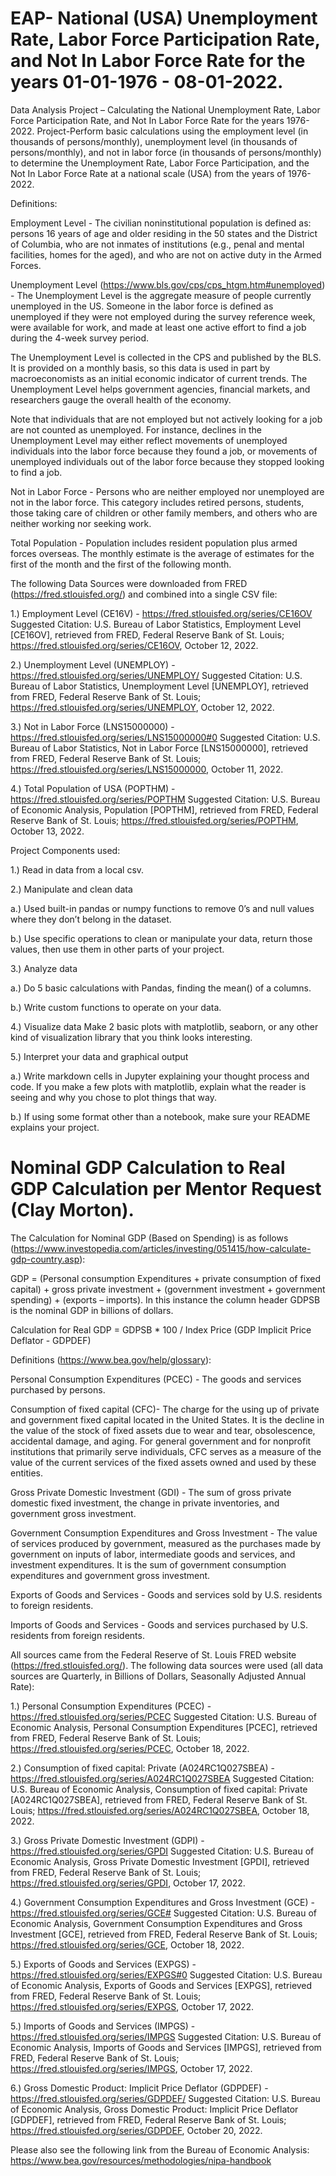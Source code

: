 # EAP- National (USA) Unemployment Rate, Labor Force Participation Rate, and Not In Labor Force Rate for the years 01-01-1976 - 08-01-2022.
Data Analysis Project – Calculating the National Unemployment Rate, Labor Force Participation Rate, and Not In Labor Force Rate for the years 1976-2022.
Project-Perform basic calculations using the employment level (in thousands of persons/monthly), unemployment level (in thousands of persons/monthly), and not in labor force (in thousands of persons/monthly) to determine the Unemployment Rate, Labor Force Participation, and the Not In Labor Force Rate at a national scale (USA) from the years of 1976-2022.


Definitions:

Employment Level - The civilian noninstitutional population is defined as: persons 16 years of age and older residing in the 50 states and the District of Columbia, who are not inmates of institutions (e.g., penal and mental facilities, homes for the aged), and who are not on active duty in the Armed Forces.


Unemployment Level (https://www.bls.gov/cps/cps_htgm.htm#unemployed) - The Unemployment Level is the aggregate measure of people currently unemployed in the US. Someone in the labor force is defined as unemployed if they were not employed during the survey reference week, were available for work, and made at least one active effort to find a job during the 4-week survey period.

The Unemployment Level is collected in the CPS and published by the BLS. It is provided on a monthly basis, so this data is used in part by macroeconomists as an initial economic indicator of current trends. The Unemployment Level helps government agencies, financial markets, and researchers gauge the overall health of the economy.

Note that individuals that are not employed but not actively looking for a job are not counted as unemployed. For instance, declines in the Unemployment Level may either reflect movements of unemployed individuals into the labor force because they found a job, or movements of unemployed individuals out of the labor force because they stopped looking to find a job.


Not in Labor Force - Persons who are neither employed nor unemployed are not in the labor force. This category includes retired persons, students, those taking care of children or other family members, and others who are neither working nor seeking work.


Total Population - Population includes resident population plus armed forces overseas. The monthly estimate is the average of estimates for the first of the month and the first of the following month.



The following Data Sources were downloaded from FRED (https://fred.stlouisfed.org/) and combined into a single CSV file:

1.)	Employment Level (CE16V) - https://fred.stlouisfed.org/series/CE16OV
Suggested Citation: U.S. Bureau of Labor Statistics, Employment Level [CE16OV], retrieved from FRED, Federal Reserve Bank of St. Louis; https://fred.stlouisfed.org/series/CE16OV, October 12, 2022.

2.)	Unemployment Level (UNEMPLOY) - https://fred.stlouisfed.org/series/UNEMPLOY/ 
Suggested Citation: U.S. Bureau of Labor Statistics, Unemployment Level [UNEMPLOY], retrieved from FRED, Federal Reserve Bank of St. Louis; https://fred.stlouisfed.org/series/UNEMPLOY, October 12, 2022.

3.)	Not in Labor Force (LNS15000000) - https://fred.stlouisfed.org/series/LNS15000000#0
Suggested Citation: U.S. Bureau of Labor Statistics, Not in Labor Force [LNS15000000], retrieved from FRED, Federal Reserve Bank of St. Louis; https://fred.stlouisfed.org/series/LNS15000000, October 11, 2022.

4.) Total Population of USA (POPTHM) - https://fred.stlouisfed.org/series/POPTHM
Suggested Citation: U.S. Bureau of Economic Analysis, Population [POPTHM], retrieved from FRED, Federal Reserve Bank of St. Louis; https://fred.stlouisfed.org/series/POPTHM, October 13, 2022.  



Project Components used:

1.)	Read in data from a local csv.


2.)	Manipulate and clean data

a.)	Used built-in pandas or numpy functions to remove 0’s and null values where they don’t belong in the dataset.

b.)	Use specific operations to clean or manipulate your data, return those values, then use them in other parts of your project.


3.)	Analyze data

a.)	Do 5 basic calculations with Pandas, finding the mean() of a columns.  

b.)	Write custom functions to operate on your data. 


4.)	Visualize data
Make 2 basic plots with matplotlib, seaborn, or any other kind of visualization library that you think looks interesting. 


5.)	Interpret your data and graphical output

a.)	Write markdown cells in Jupyter explaining your thought process and code. If you make a few plots with matplotlib, explain what the reader is seeing and why you chose to plot things that way.

b.)	If using some format other than a notebook, make sure your README explains your project.				




# Nominal GDP Calculation to Real GDP Calculation per Mentor Request (Clay Morton).

The Calculation for Nominal GDP (Based on Spending) is as follows (https://www.investopedia.com/articles/investing/051415/how-calculate-gdp-country.asp):  

GDP = (Personal consumption Expenditures + private consumption of fixed capital) + gross private investment + (government investment + government spending) + (exports – imports). In this instance the column header GDPSB is the nominal GDP in billions of dollars.

Calculation for Real GDP = GDPSB * 100 / Index Price (GDP Implicit Price Deflator - GDPDEF)



Definitions (https://www.bea.gov/help/glossary):


Personal Consumption Expenditures (PCEC) - The goods and services purchased by persons.


Consumption of fixed capital (CFC)- The charge for the using up of private and government fixed capital located in the United States. It is the decline in the value of the stock of fixed assets due to wear and tear, obsolescence, accidental damage, and aging. For general government and for nonprofit institutions that primarily serve individuals, CFC serves as a measure of the value of the current services of the fixed assets owned and used by these entities.


Gross Private Domestic Investment (GDI) - The sum of gross private domestic fixed investment, the change in private inventories, and government gross investment.


Government Consumption Expenditures and Gross Investment - The value of services produced by government, measured as the purchases made by government on inputs of labor, intermediate goods and services, and investment expenditures. It is the sum of government consumption expenditures and government gross investment.


Exports of Goods and Services - Goods and services sold by U.S. residents to foreign residents.


Imports of Goods and Services - Goods and services purchased by U.S. residents from foreign residents.


All sources came from the Federal Reserve of St. Louis FRED website (https://fred.stlouisfed.org/). The following data sources were used (all data sources are Quarterly, in Billions of Dollars, Seasonally Adjusted Annual Rate):


1.) Personal Consumption Expenditures (PCEC) - https://fred.stlouisfed.org/series/PCEC
Suggested Citation:
U.S. Bureau of Economic Analysis, Personal Consumption Expenditures [PCEC], retrieved from FRED, Federal Reserve Bank of St. Louis; https://fred.stlouisfed.org/series/PCEC, October 18, 2022.


2.) Consumption of fixed capital: Private (A024RC1Q027SBEA) - https://fred.stlouisfed.org/series/A024RC1Q027SBEA
Suggested Citation:
U.S. Bureau of Economic Analysis, Consumption of fixed capital: Private [A024RC1Q027SBEA], retrieved from FRED, Federal Reserve Bank of St. Louis; https://fred.stlouisfed.org/series/A024RC1Q027SBEA, October 18, 2022.

3.) Gross Private Domestic Investment (GDPI) - https://fred.stlouisfed.org/series/GPDI
Suggested Citation:
U.S. Bureau of Economic Analysis, Gross Private Domestic Investment [GPDI], retrieved from FRED, Federal Reserve Bank of St. Louis; https://fred.stlouisfed.org/series/GPDI, October 17, 2022.

4.) Government Consumption Expenditures and Gross Investment (GCE) - https://fred.stlouisfed.org/series/GCE#
Suggested Citation:
U.S. Bureau of Economic Analysis, Government Consumption Expenditures and Gross Investment [GCE], retrieved from FRED, Federal Reserve Bank of St. Louis; https://fred.stlouisfed.org/series/GCE, October 18, 2022.

5.) Exports of Goods and Services (EXPGS) - https://fred.stlouisfed.org/series/EXPGS#0
Suggested Citation:
U.S. Bureau of Economic Analysis, Exports of Goods and Services [EXPGS], retrieved from FRED, Federal Reserve Bank of St. Louis; https://fred.stlouisfed.org/series/EXPGS, October 17, 2022.

5.) Imports of Goods and Services (IMPGS) - https://fred.stlouisfed.org/series/IMPGS
Suggested Citation:
U.S. Bureau of Economic Analysis, Imports of Goods and Services [IMPGS], retrieved from FRED, Federal Reserve Bank of St. Louis; https://fred.stlouisfed.org/series/IMPGS, October 17, 2022.

6.) Gross Domestic Product: Implicit Price Deflator (GDPDEF) - https://fred.stlouisfed.org/series/GDPDEF/
Suggested Citation:
U.S. Bureau of Economic Analysis, Gross Domestic Product: Implicit Price Deflator [GDPDEF], retrieved from FRED, Federal Reserve Bank of St. Louis; https://fred.stlouisfed.org/series/GDPDEF, October 20, 2022.

Please also see the following link from the Bureau of Economic Analysis:  https://www.bea.gov/resources/methodologies/nipa-handbook

